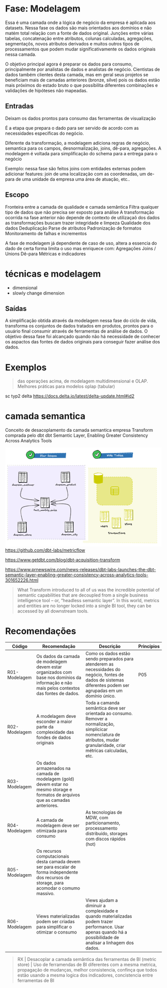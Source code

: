 # Fase: Modelagem
Essa é uma camada onde a lógica de negócio da empresa é aplicada aos datasets. Nessa fase os dados são mais orientados aos domínios e não matém total relação com a fonte de dados original. Junções entre várias tabelas, concatenação entre atributos, colunas calculadas, agregações, segmentaçõs, novos atributos derivados e muitos outros tipos de processamentos que podem mudar significativamente os dados originais nessa camada.

O objetivo principal agora é preparar os dados para consumo, principalmente por analistas de dados e analistas de negócio. Cientistas de dados também clientes desta camada, mas em geral seus projetos se beneficiam mais de camadas anteriores (bronze, silve) pois os dados estão mais próximos do estado bruto o que possíbilita diferentes combinações e validações de hipóteses não mapeadas. 

## Entradas
Deixam os dados prontos para consumo das ferramentas de visualização

É a etapa que prepara o dado para ser servido de acordo com as necessidades específicas do negócio. 
				
Diferente da transformação, a modelagem adiciona regras de negócio, semantica para os campos, desnormalização, joins, dê-para, agregações. A modelagem é voltada para simplificação  do schema para a entrega para o negócio
				
Exemplo: nessa fase são feitos joins com entidades externas podem adicionar features: join de uma localização com as coordenadas, um de-para de uma unidade da empresa uma área de atuação, etc..



## Escopo
Fronteira entre a camada de qualidade e camada semântica
Filtra qualquer tipo de dados que não precisa ser exposto para análise
A transformação ocorrida na fase anterior não depende de contexto de utilizaçaõ dos dados as transformações buscam trazer integridade e limpeza
Qualidade dos dados
Deduplicação
Parse de atributos
Padronização de formatos
Monitoramento de falhas e incrementos

A fase de modelagem já dependente de caso de uso, altera a essencia do dado de certa forma limita o uso mas enriquece com:
Agregações
Joins / Unions
Dê-para
Métricas e indicadores



# técnicas e modelagem
- dimensional
- slowly change dimension


## Saídas
A simplificação obtida através da modelagem nessa fase do ciclo de vida, transforma os conjuntos de dados tratados em produtos, prontos para o usuário final consumir através de ferramentas de análise de dados. O objetivo dessa fase foi alcançado quando não há necessidade de conhecer os aspactos das fontes de dados originais para conseguir fazer análise dos dados.





# Exemplos
> das operações acima, de modelagem multidimensional e OLAP. Melhores práticas para modelos oplap (tabular)

sc typ2 delta 
https://docs.delta.io/latest/delta-update.html#id2


# camada semantica
Conceito de desacoplamento da camada semantica empresa Transform comprada pelo dbt 
dbt Semantic Layer, Enabling Greater Consistency Across Analytics Tools

![Alt text](image.png)
https://github.com/dbt-labs/metricflow

https://www.getdbt.com/blog/dbt-acquisition-transform

https://www.prnewswire.com/news-releases/dbt-labs-launches-the-dbt-semantic-layer-enabling-greater-consistency-across-analytics-tools-301652226.html

>What Transform introduced to all of us was the incredible potential of semantic capabilities that are decoupled from a single business intelligence tool – or, “headless semantic layer”. In this world, metrics and entities are no longer locked into a single BI tool, they can be accessed by all downstream tools. 



# Recomendações





Código | Recomendação | Descrição | Princípios
------ | ------------ | --------- | ----------
R01-Modelagem | Os dados da camada de modelagem devem estar organizados com base nos domínios da informação e não mais pelos contextos das fontes de dados. | Como os dados estão sendo preparados para atenderem as necessidades do negócio, fontes de dados de sistemas diferentes podem ser agrupadas em um domínio único. | P05
R02-Modelagem | A modelagem deve esconder a maior parte da complexidade das fondes de dados originais | Toda a camanda semântica deve ser orientada ao consumo. Remover a normalização, simplicicar nomenclatura de atributos, mudar granularidade, criar métricas calculadas, etc.
R03-Modelagem | Os dados armazenados na camada de modelagem (gold) devem estar no mesmo storage e formatos de arquivos que as camadas anteriores.
R04-Modelagem | A camada de modelagem deve ser otimizada para consumo | As tecnologias de MDW, com particionamento, processamento distribuído, storages com discos rápidos (hot)
R05-Modelagem | Os recursos computacionais desta camada devem ser para escalar de forma independente dos recursos de storage, para acomodar o comumo massivo.
R06-Modelagem | Views materializadas podem ser criadas para simplificar o otimizar o consumo | Views ajudam a diminuir a complexidade e quando materializadas podem trazer performance. Usar apenas quando há a possibilidade de analisar a linhagem dos dados.


> RX | Desacoplar a camada semântica das ferramentas de BI (metric store) | Uso de ferramendas de BI diferentes com a mesma metrica, propagação de mudanças, melhor consistencia, confinça que todos estão usando a mesma logica dos indicadores, concistencia entre ferramentas de BI
